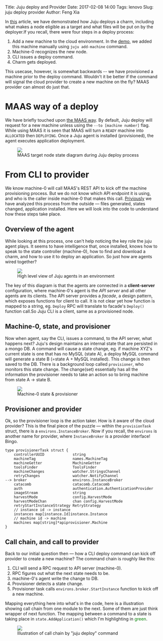 Title: Juju deploy and Provider
Date: 2017-02-08 14:00
Tags: lenovo
Slug: juju deploy provider
Author: Feng Xia


In [this][1] article, we have demonstrated how Juju deploys a charm,
including what makes a node eligible as a target and what files will
be put on by the deployer.If you recall, there were four steps in a
deploy process:

[1]: {filename}/workspace/openstack/juju_deploy_charm.md

1. Add a new machine to the cloud environment. In the [demo][1], we
   added this machine manually using `juju add-machine` command.
2. Machine-0 recognizes the new node.
3. CLI issues a deploy command.
4. Charm gets deployed.


This usecase, however, is somewhat backwards -- we have provisioned a
machine prior to the deploy command. Wouldn't it be better if the
command will signal the cloud provider to create a new machine on the
fly? MAAS provider can almost do just that.

# MAAS way of a deploy

We have briefly touched upon [the MAAS way][1].  By default, Juju
deploy will request for a new machine unless using the `--to [machine
number]` flag. While using MAAS it is seen that MAAS will turn a
`READY` machine into `ALLOCATED` then `DEPLOYING`. Once a Juju agent
is installed (provisioned), the agent executes application deployment.


<figure class="s12 center">
    <img src="/images/juju%20deploy%20target%20node%20state%20diagram.png" />
    <figcaption>MAAS target node state diagram during Juju deploy process</figcaption>
</figure>


# From CLI to provider

We know machine-0 will call MAAS's REST API to kick off the machine
provisioning process. But we do not know which API endpoint it is
using, and who is the caller inside machine-0 that makes this call.
[Priviously][1] we have analyzed this process from the outside &mdash;
files generated, states changed, application installed. Here we will
look into the code to understand how these steps take place.


## Overview of the agent

While looking at this process, one can't help noticing the key role
the juju agent plays. It seems to have intelligence that, once
installed, knows how to speak to the state controller (machine-0), how
to find and download a charm, and how to use it to deploy an
application. So just how are agents wired together?

<figure class="s12 center">
    <img src="/images/juju%20agent%20overview.png" />
    <figcaption>High level view of Juju agents in an environment</figcaption>
</figure>

The key of this diagram is that the agents are connected in a
**client-server** configuration, where machine-0's agent is the _API
server_ and all other agents are its clients. The API server provides
a _facade_, a design pattern, which exposes functions for client to
call. It is not clear yet how function is mapped to a string,
eg. `Deploy` RPC will translate to facade's `Deploy()` function
call.So Juju CLI is a client, same as a provisioned node.


## Machine-0, state, and provisioner

Now when agent, say the CLI, issues a command, to the API server, what
happens next? Juju's design maintains an internal state that are
persisted in a mongo DB. A command will cause a state change, eg. if
machine XYZ's current state is one that has no MySQL (state A), a
deploy MySQL command will generate a state B (=state A + MySQL
installed).  This change is then saved to the DB. There is a
background loop called `provisioner`, who monitors this state
change. The change(set) essentially has all the information the
provisioner needs to take an action so to bring machine from state A
&rarr; state B.

<figure class="s12 center">
    <img src="/images/juju%20machine%200%20state.png" />
    <figcaption>Machine-0 state & provisioner</figcaption>
</figure>

## Provisioner and provider

Ok, so the provisioner loop is the action taker. How is it aware of
the cloud provider? This is the final piece of the puzzle &mdash;
within the `provisionTask` struct, there is a
`environs.InstanceBroker`. Now if you recall, the `environs` is
another name for provider, where `InstanceBroker` is a provider
interface! Bingo.

```shell
type provisionerTask struct {
	controllerUUID             string
	machineTag                 names.MachineTag
	machineGetter              MachineGetter
	toolsFinder                ToolsFinder
	machineChanges             watcher.StringsChannel
	retryChanges               watcher.NotifyChannel
-->	broker                     environs.InstanceBroker
	catacomb                   catacomb.Catacomb
	auth                       authentication.AuthenticationProvider
	imageStream                string
	harvestMode                config.HarvestMode
	harvestModeChan            chan config.HarvestMode
	retryStartInstanceStrategy RetryStrategy
	// instance id -> instance
	instances map[instance.Id]instance.Instance
	// machine id -> machine
	machines map[string]*apiprovisioner.Machine
}
```

## Call chain, and call to provider

Back to our initial question then &mdash; how a CLI deploy command can
kick off provider to create a new machine? The command chain is
roughly like this:

1. CLI will send a RPC request to API server (machine-0).
2. RPC figures out what the next state needs to be.
3. machine-0's agent write the change to DB.
4. Provisioner detects a state change.
5. Provisioner task calls `environs.broker.StartInstance` function to
   kick off a new machine.

Mapping everything here into what's in the code, here is a
illustration showing call chain from one module to the next. Some of
them are just think wrapper of next function. The mapping between a
command to a state is taking place in `state.AddApplication()` which
I'm highlighting in <font color="green">green</font>.

<figure class="s12 center">
    <img src="/images/juju%20deploy%20call%20chain.png" />
    <figcaption>Illustration of call chain by "juju deploy" command</figcaption>
</figure>
